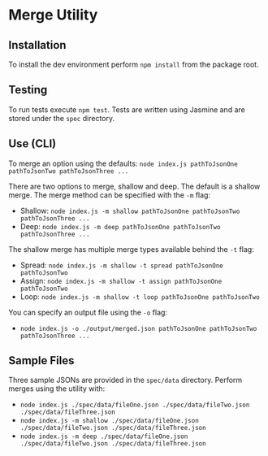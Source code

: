 # Merge Utility

## Installation
To install the dev environment perform `npm install` from the package root.

## Testing
To run tests execute `npm test`. Tests are written using Jasmine and are stored under the `spec` directory.

## Use (CLI)
To merge an option using the defaults:
`node index.js pathToJsonOne pathToJsonTwo pathToJsonThree ...`

There are two options to merge, shallow and deep. The default is a shallow merge. The merge method can be specified with the `-m` flag:
* Shallow: `node index.js -m shallow pathToJsonOne pathToJsonTwo pathToJsonThree ...`
* Deep: `node index.js -m deep pathToJsonOne pathToJsonTwo pathToJsonThree ...`

The shallow merge has multiple merge types available behind the `-t` flag:
* Spread: `node index.js -m shallow -t spread pathToJsonOne pathToJsonTwo`
* Assign: `node index.js -m shallow -t assign pathToJsonOne pathToJsonTwo`
* Loop: `node index.js -m shallow -t loop pathToJsonOne pathToJsonTwo`

You can specify an output file using the `-o` flag:
- `node index.js -o ./output/merged.json pathToJsonOne pathToJsonTwo pathToJsonThree ...`

## Sample Files
Three sample JSONs are provided in the `spec/data` directory. Perform merges using the utility with:
- `node index.js ./spec/data/fileOne.json ./spec/data/fileTwo.json ./spec/data/fileThree.json`
- `node index.js -m shallow ./spec/data/fileOne.json ./spec/data/fileTwo.json ./spec/data/fileThree.json`
- `node index.js -m deep ./spec/data/fileOne.json ./spec/data/fileTwo.json ./spec/data/fileThree.json`
